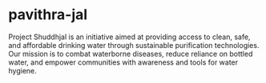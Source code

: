 # pavithra-jal
Project Shuddhjal is an initiative aimed at providing access to clean, safe, and affordable drinking water through sustainable purification technologies. Our mission is to combat waterborne diseases, reduce reliance on bottled water, and empower communities with awareness and tools for water hygiene. 
